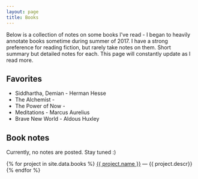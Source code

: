 ```yaml
---
layout: page
title: Books
---
```


<!-- {% for bookPost in site.posts.booksread %}
  * {{ bookPost.date | date_to_string }} &raquo; [ {{ bookPost.title }} ]({{ bookPost.url }})
{% endfor %} -->

Below is a collection of notes on some books I've read - I began to heavily annotate books sometime during summer of 2017. I have a strong preference for reading fiction, but rarely take notes on them. Short summary but detailed notes for each. This page will constantly update as I read more.

## Favorites

- Siddhartha, Demian - Herman Hesse
- The Alchemist - 
- The Power of Now - 
- Meditations - Marcus Aurelius
- Brave New World - Aldous Huxley

## Book notes

Currently, no notes are posted. Stay tuned :)

{% for project in site.data.books %}
   <a href="{{ project.url }}">{{ project.name }}</a> — {{ project.descr}}
{% endfor %}
